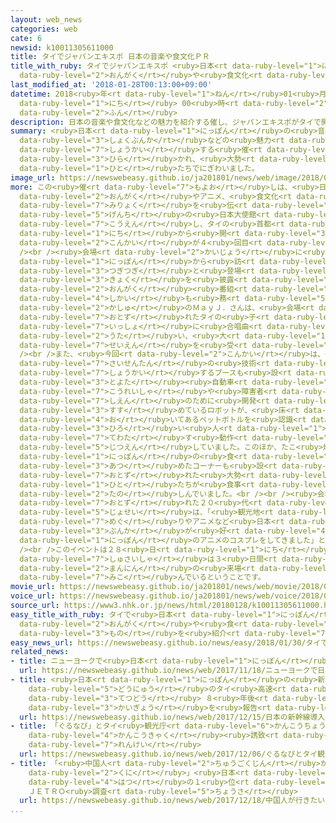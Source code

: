 ```yaml
---
layout: web_news
categories: web
cate: 6
newsid: k10011305611000
title: タイでジャパンエキスポ 日本の音楽や食文化ＰＲ
title_with_ruby: タイでジャパンエキスポ <ruby>日本<rt data-ruby-level="1">にっぽん</rt></ruby>の<ruby>音楽<rt
  data-ruby-level="2">おんがく</rt></ruby>や<ruby>食文化<rt data-ruby-level="3">しょくぶんか</rt></ruby>ＰＲ
last_modified_at: '2018-01-28T00:13:00+09:00'
datetime: 2018<ruby>年<rt data-ruby-level="1">ねん</rt></ruby>01<ruby>月<rt data-ruby-level="1">がつ</rt></ruby>28<ruby>日<rt
  data-ruby-level="1">にち</rt></ruby> 00<ruby>時<rt data-ruby-level="2">じ</rt></ruby>13<ruby>分<rt
  data-ruby-level="2">ふん</rt></ruby>
description: 日本の音楽や食文化などの魅力を紹介する催し、ジャパンエキスポがタイで開かれ、大勢の人たちでにぎわいました。
summary: <ruby>日本<rt data-ruby-level="1">にっぽん</rt></ruby>の<ruby>音楽<rt data-ruby-level="2">おんがく</rt></ruby>や<ruby>食文化<rt
  data-ruby-level="3">しょくぶんか</rt></ruby>などの<ruby>魅力<rt data-ruby-level="7">みりょく</rt></ruby>を<ruby>紹介<rt
  data-ruby-level="7">しょうかい</rt></ruby>する<ruby>催<rt data-ruby-level="7">もよお</rt></ruby>し、ジャパンエキスポがタイで<ruby>開<rt
  data-ruby-level="3">ひら</rt></ruby>かれ、<ruby>大勢<rt data-ruby-level="5">おおぜい</rt></ruby>の<ruby>人<rt
  data-ruby-level="1">ひと</rt></ruby>たちでにぎわいました。
image_url: https://newswebeasy.github.io/ja201801/news/web/image/2018/01/28/K10011305611_1801280011_1801280013_01_03.jpg
more: この<ruby>催<rt data-ruby-level="7">もよお</rt></ruby>しは、<ruby>日本<rt data-ruby-level="1">にっぽん</rt></ruby>の<ruby>音楽<rt
  data-ruby-level="2">おんがく</rt></ruby>やアニメ、<ruby>食文化<rt data-ruby-level="3">しょくぶんか</rt></ruby>などの<ruby>魅力<rt
  data-ruby-level="7">みりょく</rt></ruby>を<ruby>伝<rt data-ruby-level="4">つた</rt></ruby>えようと<ruby>現地<rt
  data-ruby-level="5">げんち</rt></ruby>の<ruby>日本大使館<rt data-ruby-level="3">にほんたいしかん</rt></ruby>などが<ruby>後援<rt
  data-ruby-level="7">こうえん</rt></ruby>し、タイの<ruby>首都<rt data-ruby-level="3">しゅと</rt></ruby>バンコクで２６<ruby>日<rt
  data-ruby-level="1">にち</rt></ruby>から<ruby>開<rt data-ruby-level="3">ひら</rt></ruby>かれているもので、<ruby>今回<rt
  data-ruby-level="2">こんかい</rt></ruby>が４<ruby>回目<rt data-ruby-level="2">かいめ</rt></ruby>となります。<br
  /><br /><ruby>会場<rt data-ruby-level="2">かいじょう</rt></ruby>に<ruby>設<rt data-ruby-level="5">もう</rt></ruby>けられたステージでは、<ruby>日本<rt
  data-ruby-level="1">にっぽん</rt></ruby>から<ruby>訪<rt data-ruby-level="7">おとず</rt></ruby>れたアーティストたちが<ruby>次々<rt
  data-ruby-level="3">つぎつぎ</rt></ruby>と<ruby>登場<rt data-ruby-level="3">とうじょう</rt></ruby>して<ruby>曲<rt
  data-ruby-level="3">きょく</rt></ruby>を<ruby>披露<rt data-ruby-level="7">ひろう</rt></ruby>しました。このうち、ＮＨＫの<ruby>音楽<rt
  data-ruby-level="2">おんがく</rt></ruby><ruby>番組<rt data-ruby-level="2">ばんぐみ</rt></ruby>の<ruby>司会<rt
  data-ruby-level="4">しかい</rt></ruby>も<ruby>務<rt data-ruby-level="5">つと</rt></ruby>める<ruby>歌手<rt
  data-ruby-level="2">かしゅ</rt></ruby>のＭａｙＪ．さんは、<ruby>会場<rt data-ruby-level="2">かいじょう</rt></ruby>を<ruby>訪<rt
  data-ruby-level="7">おとず</rt></ruby>れたタイの<ruby>子<rt data-ruby-level="1">こ</rt></ruby>どもたちと<ruby>一緒<rt
  data-ruby-level="7">いっしょ</rt></ruby>に<ruby>合唱曲<rt data-ruby-level="4">がっしょうきょく</rt></ruby>を<ruby>歌<rt
  data-ruby-level="2">うた</rt></ruby>い、<ruby>大<rt data-ruby-level="1">おお</rt></ruby>きな<ruby>声援<rt
  data-ruby-level="7">せいえん</rt></ruby>を<ruby>受<rt data-ruby-level="3">う</rt></ruby>けていました。<br
  /><br />また、<ruby>今回<rt data-ruby-level="2">こんかい</rt></ruby>は、<ruby>日本<rt data-ruby-level="1">にっぽん</rt></ruby>の<ruby>最先端<rt
  data-ruby-level="7">さいせんたん</rt></ruby>の<ruby>技術<rt data-ruby-level="5">ぎじゅつ</rt></ruby>を<ruby>紹介<rt
  data-ruby-level="7">しょうかい</rt></ruby>するブースも<ruby>設<rt data-ruby-level="5">もう</rt></ruby>けられ、<ruby>トヨタ<rt
  data-ruby-level="3">とよた</rt></ruby><ruby>自動車<rt data-ruby-level="3">じどうしゃ</rt></ruby>が<ruby>高齢者<rt
  data-ruby-level="7">こうれいしゃ</rt></ruby>や<ruby>障害者<rt data-ruby-level="6">しょうがいしゃ</rt></ruby>の<ruby>支援<rt
  data-ruby-level="7">しえん</rt></ruby>のために<ruby>開発<rt data-ruby-level="3">かいはつ</rt></ruby>を<ruby>進<rt
  data-ruby-level="3">すす</rt></ruby>めているロボットが、<ruby>床<rt data-ruby-level="7">ゆか</rt></ruby>に<ruby>置<rt
  data-ruby-level="4">お</rt></ruby>いてあるペットボトルを<ruby>認識<rt data-ruby-level="7">にんしき</rt></ruby>して<ruby>拾<rt
  data-ruby-level="3">ひろ</rt></ruby>い<ruby>人<rt data-ruby-level="1">じん</rt></ruby>に<ruby>手渡<rt
  data-ruby-level="7">てわた</rt></ruby>す<ruby>動作<rt data-ruby-level="3">どうさ</rt></ruby>を<ruby>実演<rt
  data-ruby-level="5">じつえん</rt></ruby>していました。このほか、たこ<ruby>焼<rt data-ruby-level="4">や</rt></ruby>きやラーメンなど<ruby>日本<rt
  data-ruby-level="1">にっぽん</rt></ruby>の<ruby>食<rt data-ruby-level="2">しょく</rt></ruby>を<ruby>集<rt
  data-ruby-level="3">あつ</rt></ruby>めたコーナーも<ruby>設<rt data-ruby-level="5">もう</rt></ruby>けられ、<ruby>訪<rt
  data-ruby-level="7">おとず</rt></ruby>れた<ruby>大勢<rt data-ruby-level="5">おおぜい</rt></ruby>のタイの<ruby>人<rt
  data-ruby-level="1">ひと</rt></ruby>たちが<ruby>食事<rt data-ruby-level="3">しょくじ</rt></ruby>を<ruby>楽<rt
  data-ruby-level="2">たの</rt></ruby>しんでいました。<br /><br /><ruby>会場<rt data-ruby-level="2">かいじょう</rt></ruby>を<ruby>訪<rt
  data-ruby-level="7">おとず</rt></ruby>れた２０<ruby>代<rt data-ruby-level="3">だい</rt></ruby>のタイの<ruby>女性<rt
  data-ruby-level="5">じょせい</rt></ruby>は、「<ruby>観光地<rt data-ruby-level="4">かんこうち</rt></ruby><ruby>巡<rt
  data-ruby-level="7">めぐ</rt></ruby>りやアニメなど<ruby>日本<rt data-ruby-level="1">にっぽん</rt></ruby><ruby>文化<rt
  data-ruby-level="3">ぶんか</rt></ruby>が<ruby>好<rt data-ruby-level="4">す</rt></ruby>きです。だから、きょうは<ruby>日本<rt
  data-ruby-level="1">にっぽん</rt></ruby>のアニメのコスプレをしてきました」と<ruby>話<rt data-ruby-level="2">はな</rt></ruby>していました。<br
  /><br />このイベントは２８<ruby>日<rt data-ruby-level="1">にち</rt></ruby>まで<ruby>開<rt data-ruby-level="3">ひら</rt></ruby>かれ、<ruby>主催者<rt
  data-ruby-level="7">しゅさいしゃ</rt></ruby>は３<ruby>日間<rt data-ruby-level="2">にちかん</rt></ruby>で５０<ruby>万人<rt
  data-ruby-level="2">まんにん</rt></ruby>の<ruby>来場<rt data-ruby-level="2">らいじょう</rt></ruby>を<ruby>見込<rt
  data-ruby-level="7">みこ</rt></ruby>んでいるということです。
movie_url: https://newswebeasy.github.io/ja201801/news/web/movie/2018/01/28/k10011305611_201801280011_201801280012.mp4
voice_url: https://newswebeasy.github.io/ja201801/news/web/voice/2018/01/28/k10011305611_201801280011_201801280012.mp3
source_url: https://www3.nhk.or.jp/news/html/20180128/k10011305611000.html
easy_title_with_ruby: タイで<ruby>日本<rt data-ruby-level="1">にっぽん</rt></ruby>の<ruby>音楽<rt
  data-ruby-level="2">おんがく</rt></ruby>や<ruby>食<rt data-ruby-level="3">た</rt></ruby>べ<ruby>物<rt
  data-ruby-level="3">もの</rt></ruby>を<ruby>紹介<rt data-ruby-level="7">しょうかい</rt></ruby>するイベント
easy_news_url: https://newswebeasy.github.io/news/easy/2018/01/30/タイで日本の音楽や食べ物を紹介するイベント
related_news:
- title: ニューヨークで<ruby>日本<rt data-ruby-level="1">にっぽん</rt></ruby>アニメの<ruby>大規模<rt data-ruby-level="6">だいきぼ</rt></ruby>イベント
  url: https://newswebeasy.github.io/news/web/2017/11/18/ニューヨークで日本アニメの大規模イベント
- title: <ruby>日本<rt data-ruby-level="1">にっぽん</rt></ruby>の<ruby>新幹線<rt data-ruby-level="5">しんかんせん</rt></ruby><ruby>導入<rt
    data-ruby-level="5">どうにゅう</rt></ruby>のタイ<ruby>高速<rt data-ruby-level="3">こうそく</rt></ruby><ruby>鉄道<rt
    data-ruby-level="3">てつどう</rt></ruby> ８<ruby>年後<rt data-ruby-level="2">ねんご</rt></ruby><ruby>開業<rt
    data-ruby-level="3">かいぎょう</rt></ruby>を<ruby>報告<rt data-ruby-level="5">ほうこく</rt></ruby>
  url: https://newswebeasy.github.io/news/web/2017/12/15/日本の新幹線導入のタイ高速鉄道-8年後開業を報告
- title: 「ぐるなび」とタイ<ruby>観光庁<rt data-ruby-level="6">かんこうちょう</rt></ruby> <ruby>観光客<rt
    data-ruby-level="4">かんこうきゃく</rt></ruby><ruby>誘致<rt data-ruby-level="7">ゆうち</rt></ruby>で<ruby>連携<rt
    data-ruby-level="7">れんけい</rt></ruby>
  url: https://newswebeasy.github.io/news/web/2017/12/06/ぐるなびとタイ観光庁-観光客誘致で連携
- title: 「<ruby>中国人<rt data-ruby-level="2">ちゅうごくじん</rt></ruby>が<ruby>行<rt data-ruby-level="2">い</rt></ruby>きたい<ruby>国<rt
    data-ruby-level="2">くに</rt></ruby>」<ruby>日本<rt data-ruby-level="1">にっぽん</rt></ruby>が<ruby>初<rt
    data-ruby-level="4">はつ</rt></ruby>の１<ruby>位<rt data-ruby-level="4">い</rt></ruby>に
    ＪＥＴＲＯ<ruby>調査<rt data-ruby-level="5">ちょうさ</rt></ruby>
  url: https://newswebeasy.github.io/news/web/2017/12/18/中国人が行きたい国日本が初の1位に-JETRO調査
...
```

